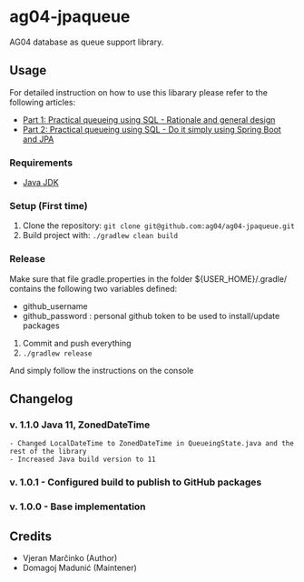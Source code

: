# ag04-jpaqueue

AG04 database as queue support library.

## Usage
For detailed instruction on how to use this libarary please refer to the following articles:
* [Part 1: Practical queueing using SQL - Rationale and general design](https://medium.com/agency04/practical-queueing-using-sql-part-1-rationale-and-general-design-d180d6848030)
* [Part 2: Practical queueing using SQL - Do it simply using Spring Boot and JPA](https://medium.com/agency04/practical-queueing-using-sql-part-2-do-it-simply-using-spring-boot-and-jpa-e9cb53f91f36)


### Requirements
* [Java JDK](http://www.oracle.com/technetwork/java/javase/downloads/index.html)

### Setup (First time)
1. Clone the repository: `git clone git@github.com:ag04/ag04-jpaqueue.git`
4. Build project with: ` ./gradlew clean build `

### Release
Make sure that file gradle.properties in the folder ${USER_HOME}/.gradle/ contains the following two variables defined:

* github_username
* github_password : personal github token to be used to install/update packages

1) Commit and push everything
2) `./gradlew release`

And simply follow the instructions on the console

## Changelog
### v. 1.1.0 Java 11, ZonedDateTime
    - Changed LocalDateTime to ZonedDateTime in QueueingState.java and the rest of the library
    - Increased Java build version to 11
### v. 1.0.1 - Configured build to publish to GitHub packages
### v. 1.0.0 - Base implementation

## Credits
* Vjeran Marčinko (Author)
* Domagoj Madunić (Maintener)
